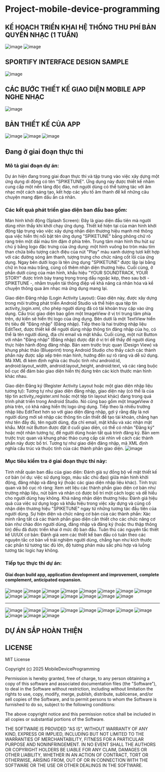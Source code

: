 # Project-mobile-device-programming
## KẾ HOẠCH TRIỂN KHAI HỆ THỐNG THU PHÍ BẢN QUYỀN NHẠC (1 TUẦN)
![image](https://github.com/user-attachments/assets/8c49215d-6719-41fd-83c1-433885dc2aba)
![image](https://github.com/user-attachments/assets/20b87999-0397-4fe0-a3a4-b45b6390f324)
## SPORTIFY INTERFACE DESIGN SAMPLE
![image](https://github.com/user-attachments/assets/bbcf05cb-f11b-49b8-b0d0-08c6c979c3e0)
## CÁC BƯỚC THIẾT KẾ GIAO DIỆN MOBILE APP NGHE NHẠC
![image](https://github.com/user-attachments/assets/bb354d4f-32fe-4b28-89dc-b5dd403f5f7e)
## BẢN THIẾT KẾ CỦA APP 
![image](https://github.com/user-attachments/assets/bf2cb19a-981f-4dd7-968c-f346fa362193)
![image](https://github.com/user-attachments/assets/1b54b03b-be0b-4808-b229-99f1506b007c)
![image](https://github.com/user-attachments/assets/cf389fa3-dae6-4c6d-ac7c-932cc6db7282)
## Đang ở giai đoạn thực thi 
### Mô tả giai đoạn dự án:

Dự án hiện đang trong giai đoạn thực thi và tập trung vào việc xây dựng một ứng dụng di động có tên "SPIKETUNE". Ứng dụng này được thiết kế nhằm cung cấp một nền tảng độc đáo, nơi người dùng có thể tương tác với âm nhạc một cách sáng tạo, kết hợp các yếu tố âm thanh để kể những câu chuyện mang đậm dấu ấn cá nhân.

### Các kết quả phát triển giao diện ban đầu bao gồm:

Màn hình khởi động (Splash Screen): Đây là giao diện đầu tiên mà người dùng nhìn thấy khi khởi chạy ứng dụng. Thiết kế hiện tại của màn hình khởi động tập trung vào việc xây dựng nhận diện thương hiệu mạnh mẽ thông qua việc hiển thị nổi bật tên ứng dụng "SPIKETUNE" bằng phông chữ rõ ràng trên một dải màu tím đậm ở phía trên. Trung tâm màn hình thu hút sự chú ý bằng logo đặc trưng của ứng dụng: một hình vuông bo tròn màu tím than chứa biểu tượng cách điệu của nút "Play" màu xanh dương tươi kết hợp với các đường sóng âm thanh, tượng trưng cho chức năng cốt lõi của ứng dụng. Ngay bên dưới logo là tên ứng dụng "SPIKETUNE" được lặp lại bằng chữ in hoa màu trắng, củng cố thêm nhận diện thương hiệu. Cuối cùng, ở phần dưới cùng của màn hình, khẩu hiệu "YOUR SOUNDTRACK, YOUR STORY" được trình bày trang trọng trong dấu ngoặc kép, theo sau bởi - SPIKETUNE -, nhằm truyền tải thông điệp về khả năng cá nhân hóa và kể chuyện thông qua âm nhạc mà ứng dụng mang lại.

Giao diện Đăng nhập (Login Activity Layout): Giao diện này, được xây dựng trong môi trường phát triển Android Studio và thể hiện qua tệp tin activity_login.xml, cho phép người dùng đã có tài khoản truy cập vào ứng dụng. Cấu trúc giao diện bao gồm một ImageView ở vị trí trung tâm phía trên, dự kiến sẽ hiển thị logo của ứng dụng. Bên dưới là một TextView hiển thị tiêu đề "Đăng nhập" (Đăng nhập). Tiếp theo là hai trường nhập liệu EditText, được thiết kế để người dùng nhập thông tin đăng nhập của họ, có thể là tên người dùng, địa chỉ email và mật khẩu. Cuối cùng, một nút Button với nhãn "Đăng nhập" (Đăng nhập) được đặt ở vị trí dễ thấy để người dùng thực hiện hành động đăng nhập. Bản xem trước trực quan (Design View) và khung phác thảo (Blueprint) trong Android Studio cho thấy cách các thành phần này được sắp xếp trên màn hình, hướng đến sự rõ ràng và dễ sử dụng. Mã XML đi kèm định nghĩa các thuộc tính như android:id, android:layout_width, android:layout_height, android:text, và các ràng buộc bố cục để đảm bảo giao diện hiển thị đúng trên các kích thước màn hình khác nhau.

Giao diện Đăng ký (Register Activity Layout hoặc một giao diện nhập liệu tương tự): Tương tự như giao diện đăng nhập, giao diện này (có thể là của tệp tin activity_register.xml hoặc một tệp tin layout khác) đang trong quá trình phát triển trong Android Studio. Nó cũng bao gồm một ImageView ở phía trên, có khả năng hiển thị logo ứng dụng. Tiếp theo là nhiều trường nhập liệu EditText hơn so với giao diện đăng nhập, gợi ý rằng đây là nơi người dùng mới sẽ nhập các thông tin cần thiết để tạo tài khoản, chẳng hạn như tên đầy đủ, tên người dùng, địa chỉ email, mật khẩu và xác nhận mật khẩu. Một nút Button được đặt ở cuối giao diện, có thể có nhãn "Đăng ký" hoặc một nhãn tương tự, để người dùng hoàn tất quá trình đăng ký. Bản xem trước trực quan và khung phác thảo cung cấp cái nhìn về cách các thành phần này được bố trí. Tương tự như giao diện đăng nhập, mã XML định nghĩa cấu trúc và thuộc tính của các thành phần giao diện.
![image](https://github.com/user-attachments/assets/6ac2e046-9c94-41ae-83b7-afd23186c5b1)
### Mục tiêu kiểm tra ở giai đoạn thực thi này:

Tính nhất quán ban đầu của giao diện: Đánh giá sự đồng bộ về mặt thiết kế cơ bản (ví dụ: việc sử dụng logo, màu sắc chủ đạo) giữa màn hình khởi động, đăng nhập và đăng ký (hoặc các giao diện nhập liệu khác).
Tính trực quan và bố cục rõ ràng: Xem xét liệu các thành phần giao diện cơ bản như trường nhập liệu, nút bấm và nhãn có được bố trí một cách logic và dễ hiểu cho người dùng hay không.
Khả năng nhận diện thương hiệu: Đánh giá hiệu quả của việc sử dụng logo và khẩu hiệu trong việc xây dựng và củng cố nhận diện thương hiệu "SPIKETUNE" ngay từ những tương tác đầu tiên của người dùng.
Sự hiện diện và chức năng cơ bản của các thành phần: Xác minh rằng tất cả các thành phần giao diện cần thiết cho các chức năng cơ bản như chào đón người dùng, đăng nhập và đăng ký (hoặc thu thập thông tin) đều đã được triển khai ở mức độ ban đầu.
Tuân thủ các nguyên tắc thiết kế UI/UX cơ bản: Đánh giá xem các thiết kế ban đầu có tuân theo các nguyên tắc cơ bản về trải nghiệm người dùng, chẳng hạn như kích thước các phần tử tương tác đủ lớn, độ tương phản màu sắc phù hợp và luồng tương tác logic hay không.
### Tiếp tục thực thi dự án:
#### Giai đoạn build app, application development and improvement, complete complement, anticipated expansion.
![image](https://github.com/user-attachments/assets/e0a93897-2c1f-42d3-9f49-75f9f8ba14c6)
![image](https://github.com/user-attachments/assets/5ab85975-7aef-4f67-91e3-872292db7555)
![image](https://github.com/user-attachments/assets/e7eb91f6-0c27-4928-a73b-505ee26a8939)
![image](https://github.com/user-attachments/assets/69395b9c-baea-417f-ae9e-9fbab5b822e6)
![image](https://github.com/user-attachments/assets/9d49bece-8d55-4e08-b8be-be54ec930a08)
![image](https://github.com/user-attachments/assets/a1b9645f-363d-4291-903d-851e7d51d0e7)
![image](https://github.com/user-attachments/assets/53107660-969c-4660-9f61-515a16b42fca)
![image](https://github.com/user-attachments/assets/550a9adf-a840-4042-9d26-90668f330845)
![image](https://github.com/user-attachments/assets/d7ca1167-14a5-400f-bd96-034286a8fbd9)
![image](https://github.com/user-attachments/assets/faabcfcd-a694-4728-b641-dcde218d1c4c)
![image](https://github.com/user-attachments/assets/ca6a4e83-9b61-457d-9fa9-9c6b2aff928d)
![image](https://github.com/user-attachments/assets/83a5cc0a-6fe4-429a-aa2f-bf27bef34a2a)
![image](https://github.com/user-attachments/assets/979fb9b3-f033-4473-ae97-e9e9c2adba31)
![image](https://github.com/user-attachments/assets/326ade39-efc3-4288-b90e-5c4597eee270)
![image](https://github.com/user-attachments/assets/2efc197a-43a5-427a-8fed-701235378f17)

----------

![image](https://github.com/user-attachments/assets/9e8b4624-c7fb-4bc2-923e-9171f65485e2)
![image](https://github.com/user-attachments/assets/9bd1cc48-1a75-4432-83ad-f00872a8c35d)
![image](https://github.com/user-attachments/assets/5e4692a4-3d09-4452-a7cf-1fed1cf2988d)
![image](https://github.com/user-attachments/assets/33db4ebb-347f-43db-82c3-91b9e913872d)
![image](https://github.com/user-attachments/assets/1c588a04-d650-4803-973b-d9ac79085ea0)
![image](https://github.com/user-attachments/assets/70e94950-b432-4132-9774-f2264d9052c2)
![image](https://github.com/user-attachments/assets/914e4404-673f-4d5c-9a5e-50938180ab03)
![image](https://github.com/user-attachments/assets/06bfd353-40e4-469f-9ddc-0711d6a45732)
![image](https://github.com/user-attachments/assets/00e59480-c33a-4d9b-8020-1ca3fca391cf)
![image](https://github.com/user-attachments/assets/4b540223-055a-4f44-b7d8-ac24b7203037)
![image](https://github.com/user-attachments/assets/a279e9f2-f83a-4dbe-9ee8-fdbf225a0ff3)
## DỰ ÁN SẮP HOÀN THIỆN

## LICENSE
MIT License

Copyright (c) 2025 MobileDeviceProgramming

Permission is hereby granted, free of charge, to any person obtaining a copy
of this software and associated documentation files (the "Software"), to deal
in the Software without restriction, including without limitation the rights
to use, copy, modify, merge, publish, distribute, sublicense, and/or sell
copies of the Software, and to permit persons to whom the Software is
furnished to do so, subject to the following conditions:

The above copyright notice and this permission notice shall be included in all
copies or substantial portions of the Software.

THE SOFTWARE IS PROVIDED "AS IS", WITHOUT WARRANTY OF ANY KIND, EXPRESS OR
IMPLIED, INCLUDING BUT NOT LIMITED TO THE WARRANTIES OF MERCHANTABILITY,
FITNESS FOR A PARTICULAR PURPOSE AND NONINFRINGEMENT. IN NO EVENT SHALL THE
AUTHORS OR COPYRIGHT HOLDERS BE LIABLE FOR ANY CLAIM, DAMAGES OR OTHER
LIABILITY, WHETHER IN AN ACTION OF CONTRACT, TORT OR OTHERWISE, ARISING FROM,
OUT OF OR IN CONNECTION WITH THE SOFTWARE OR THE USE OR OTHER DEALINGS IN THE
SOFTWARE.


















